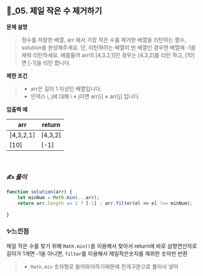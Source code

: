 ## 🔎_05. 제일 작은 수 제거하기 
<b>문제 설명</b>
</br>
>정수를 저장한 배열, arr 에서 가장 작은 수를 제거한 배열을 리턴하는 함수, solution을 완성해주세요. 단, 리턴하려는 배열이 빈 배열인 경우엔 배열에 -1을 채워 리턴하세요. 예를들어 arr이 [4,3,2,1]인 경우는 [4,3,2]를 리턴 하고, [10]면 [-1]을 리턴 합니다.
> </br>

<b>제한 조건</b>
>- arr은 길이 1 이상인 배열입니다.
>- 인덱스 i, j에 대해 i ≠ j이면 arr[i] ≠ arr[j] 입니다.

><b>
입출력 예</b>
<table class="table">
        <thead><tr>
<th>arr</th>
<th>return</th>
</tr>
</thead>
        <tbody><tr>
<td>[4,3,2,1]</td>
<td>[4,3,2]</td>
</tr>
<tr>
<td>[10]</td>
<td>[-1]</td>
</tr>
</tbody>
      </table>
<br>

### ✍️ _풀이_

```js
function solution(arr) {
    let minNum = Math.min(...arr);
    return arr.length == 1 ? [-1] : arr.filter(el => el !== minNum);
    
}
```


### ✨느낀점
제일 작은 수를 찾기 위해 `Math.min()`을 이용해서 찾아서 return에 바로  삼항연산자로 길이가 1개면 -1을 아니면, `filter`를 이용해서 제일작은숫자를 제외한 숫자만 반환
>- `Math.min` 숫자형로 들어와야하기때문에 전개구문으로 풀어서 넣어
